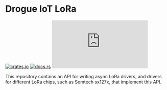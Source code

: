 # Drogue IoT LoRa

[![crates.io](https://img.shields.io/crates/v/drogue-lora.svg)](https://crates.io/crates/drogue-lora)
[![docs.rs](https://docs.rs/drogue-lora/badge.svg)](https://docs.rs/drogue-lora)
[![Matrix](https://img.shields.io/matrix/drogue-iot:matrix.org)](https://matrix.to/#/#drogue-iot:matrix.org)

This repository contains an API for writing async LoRa drivers, and drivers for different LoRa chips, such as Semtech sx127x, that implement this API. 
